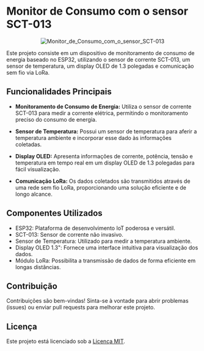 # Monitor de Consumo com o sensor SCT-013
<div align="center">
  <img src="https://github.com/alexxsouzaa/MonitorDeComsumo_SCT013/assets/132787362/e72e8c8a-1644-4ca8-bd31-45557f8f7d18" alt="Monitor_de_Consumo_com_o_sensor_SCT-013">
</div>

Este projeto consiste em um dispositivo de monitoramento de consumo de energia baseado no ESP32, utilizando o sensor de corrente SCT-013, um sensor de temperatura, um display OLED de 1.3 polegadas e comunicação sem fio via LoRa.

## Funcionalidades Principais

- **Monitoramento de Consumo de Energia:** Utiliza o sensor de corrente SCT-013 para medir a corrente elétrica, permitindo o monitoramento preciso do consumo de energia.

- **Sensor de Temperatura:** Possui um sensor de temperatura para aferir a temperatura ambiente e incorporar esse dado às informações coletadas.

- **Display OLED:** Apresenta informações de corrente, potência, tensão e temperatura em tempo real em um display OLED de 1.3 polegadas para fácil visualização.

- **Comunicação LoRa:** Os dados coletados são transmitidos através de uma rede sem fio LoRa, proporcionando uma solução eficiente e de longo alcance.

## Componentes Utilizados

- ESP32: Plataforma de desenvolvimento IoT poderosa e versátil.
- SCT-013: Sensor de corrente não invasivo.
- Sensor de Temperatura: Utilizado para medir a temperatura ambiente.
- Display OLED 1.3": Fornece uma interface intuitiva para visualização dos dados.
- Módulo LoRa: Possibilita a transmissão de dados de forma eficiente em longas distâncias.

## Contribuição

Contribuições são bem-vindas! Sinta-se à vontade para abrir problemas (issues) ou enviar pull requests para melhorar este projeto.

## Licença

Este projeto está licenciado sob a [Licença MIT](LICENSE).
